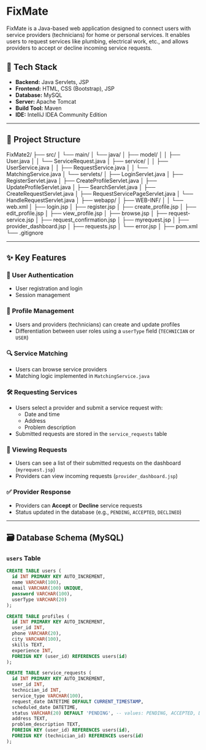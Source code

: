 # FixMate

FixMate is a Java-based web application designed to connect users with service providers (technicians) for home or personal services. It enables users to request services like plumbing, electrical work, etc., and allows providers to accept or decline incoming service requests.

## 🔧 Tech Stack

- **Backend:** Java Servlets, JSP
- **Frontend:** HTML, CSS (Bootstrap), JSP
- **Database:** MySQL
- **Server:** Apache Tomcat
- **Build Tool:** Maven
- **IDE:** IntelliJ IDEA Community Edition

---

## 📁 Project Structure

FixMate2/
├── src/
│ └── main/
│ └── java/
│ ├── model/
│ │ ├── User.java
│ │ └── ServiceRequest.java
│ ├── service/
│ │ ├── UserService.java
│ │ ├── RequestService.java
│ │ └── MatchingService.java
│ └── servlets/
│ ├── LoginServlet.java
│ ├── RegisterServlet.java
│ ├── CreateProfileServlet.java
│ ├── UpdateProfileServlet.java
│ ├── SearchServlet.java
│ ├── CreateRequestServlet.java
│ ├── RequestServicePageServlet.java
│ └── HandleRequestServlet.java
│
├── webapp/
│ ├── WEB-INF/
│ │ └── web.xml
│ ├── login.jsp
│ ├── register.jsp
│ ├── create_profile.jsp
│ ├── edit_profile.jsp
│ ├── view_profile.jsp
│ ├── browse.jsp
│ ├── request-service.jsp
│ ├── request_confirmation.jsp
│ ├── myrequest.jsp
│ ├── provider_dashboard.jsp
│ ├── requests.jsp
│ └── error.jsp
│
├── pom.xml
└── .gitignore


---

## ✨ Key Features

### 🔐 User Authentication
- User registration and login
- Session management

### 👤 Profile Management
- Users and providers (technicians) can create and update profiles
- Differentiation between user roles using a `userType` field (`TECHNICIAN` or `USER`)

### 🔍 Service Matching
- Users can browse service providers
- Matching logic implemented in `MatchingService.java`

### 🛠️ Requesting Services
- Users select a provider and submit a service request with:
    - Date and time
    - Address
    - Problem description
- Submitted requests are stored in the `service_requests` table

### 🧾 Viewing Requests
- Users can see a list of their submitted requests on the dashboard (`myrequest.jsp`)
- Providers can view incoming requests (`provider_dashboard.jsp`)

### ✅ Provider Response
- Providers can **Accept** or **Decline** service requests
- Status updated in the database (e.g., `PENDING`, `ACCEPTED`, `DECLINED`)

---

## 🗃️ Database Schema (MySQL)

### `users` Table
```sql
CREATE TABLE users (
  id INT PRIMARY KEY AUTO_INCREMENT,
  name VARCHAR(100),
  email VARCHAR(100) UNIQUE,
  password VARCHAR(100),
  userType VARCHAR(20)
);

CREATE TABLE profiles (
  id INT PRIMARY KEY AUTO_INCREMENT,
  user_id INT,
  phone VARCHAR(20),
  city VARCHAR(100),
  skills TEXT,
  experience INT,
  FOREIGN KEY (user_id) REFERENCES users(id)
);

CREATE TABLE service_requests (
  id INT PRIMARY KEY AUTO_INCREMENT,
  user_id INT,
  technician_id INT,
  service_type VARCHAR(100),
  request_date DATETIME DEFAULT CURRENT_TIMESTAMP,
  scheduled_date DATETIME,
  status VARCHAR(20) DEFAULT 'PENDING', -- values: PENDING, ACCEPTED, DECLINED
  address TEXT,
  problem_description TEXT,
  FOREIGN KEY (user_id) REFERENCES users(id),
  FOREIGN KEY (technician_id) REFERENCES users(id)
);
